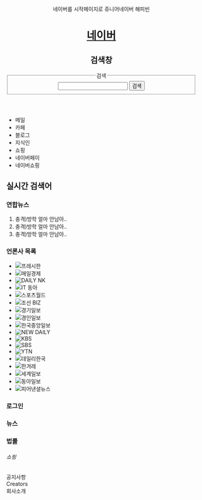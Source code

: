 <!DOCTYPE html>
<html>
  <head>
     <meta charset="utf-8" />
     <title>naver</title>
     <link rel="shortcut icon" type="image/x-icon" href="/favicon.ico" />
     <link rel="stylesheet" href="./naver.css" >
  </head>
 <body>
   <header>
     <div id="header-center"> <!-- 가운데 정렬용 div-->
      <div>
         <span>네이버를 시작페이지로</span>
         <span>쥬니어네이버</span>
         <span>해피빈</span>
      </div>
    <div id="header-search">
      <a href="https://www.naver.com">
        <h1>
          <span>네이버</span>
        </h1>
      </a>
    <h2 class="blind">검색창</h2>
    <fieldset>
        <legend class="blind">검색</legend>
        <input />
        <button>
          <span class="blind">검색</span>
          <span id="search-image"></span>
       </button>
    </fieldset>
   </div>
    </div>
   </header>
   <nav>
    <ul>
      <li>메일</li>
      <li>카페</li>
      <li>블로그</li>
      <li>지식인</li>
      <li>쇼핑</li>
      <li>네이버페이</li>
      <li>네이버쇼핑</li>
    </ul>
   </nav>
   <main>
    <h2>실시간 검색어</h2>
    <h3>연합뉴스</h3>
    <ol>
      <li>충격)방학 얼마 안남아..</li>
      <li>충격)방학 얼마 안남아..</li>
      <li>충격)방학 얼마 안남아..</li>
    </ol>
    <h3>언론사 목록</h3>
    <ul>
      <li><img src="./002.png" alt="프레시한"/></li>
      <li><img src="./009.png" alt="매일경제"/></li>
      <li><img src="./991.png" alt="DAILY NK"/></li>
      <li><img src="./818.png" alt="IT 동아"/></li>
      <li><img src="./396.png" alt="스포츠월드"/></li>
      <li><img src="./366.png" alt="조선 BIZ"/></li>
      <li><img src="./339.png" alt="경기일보"/></li>
      <li><img src="./338.png" alt="경인일보"/></li>
      <li><img src="./330.png" alt="한국중앙일보"/></li>
      <li><img src="./327.png" alt="NEW DAILY"/></li>
      <li><img src="./056.png" alt="KBS"/></li>
      <li><img src="./055.png" alt="SBS"/></li>
      <li><img src="./052.png" alt="YTN"/></li>
      <li><img src="./042.png" alt="데일리한국"/></li>
      <li><img src="./028.png" alt="한겨레"/></li>
      <li><img src="./022.png" alt="세계일보"/></li>
      <li><img src="./020.png" alt="동아일보"/></li>
      <li><img src="./014.png" alt="피어낸셜뉴스"/></li>
    </ul>
    <h3>로그인</h3>
    <h3>뉴스</h3>
    <h3>법률</h3>
    <h6>쇼핑</h6>
   </main>
   <footer>
    <div>공지사항</div>
    <div>Creators</div>
    <div>회사소개</div>
   </footer>
 </body>
</html>

